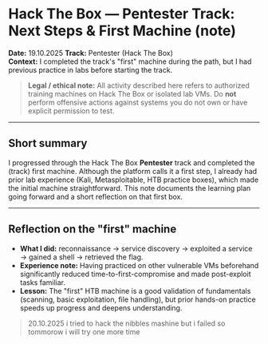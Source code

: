# Hack The Box — Pentester Track: Next Steps & First Machine (note)  
**Date:** 19.10.2025
**Track:** Pentester (Hack The Box)  
**Context:** I completed the track's "first" machine during the path, but I had previous practice in labs before starting the track.

> **Legal / ethical note:** All activity described here refers to authorized training machines on Hack The Box or isolated lab VMs. Do **not** perform offensive actions against systems you do not own or have explicit permission to test.

---

## Short summary
I progressed through the Hack The Box **Pentester** track and completed the (track) first machine. Although the platform calls it a first step, I already had prior lab experience (Kali, Metasploitable, HTB practice boxes), which made the initial machine straightforward. This note documents the learning plan going forward and a short reflection on that first box.

---

## Reflection on the "first" machine
- **What I did:** reconnaissance → service discovery → exploited a service → gained a shell → retrieved the flag.  
- **Experience note:** Having practiced on other vulnerable VMs beforehand significantly reduced time-to-first-compromise and made post-exploit tasks familiar.  
- **Lesson:** The "first" HTB machine is a good validation of fundamentals (scanning, basic exploitation, file handling), but prior hands-on practice speeds up progress and deepens understanding.

> 20.10.2025 i tried to hack the nibbles mashine but i failed so tommorow i will try one more time
